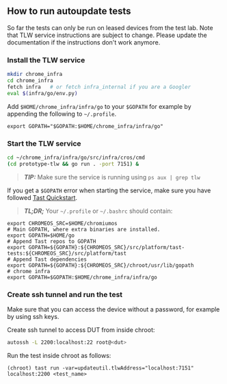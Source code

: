 ## How to run autoupdate tests

So far the tests can only be run on leased devices from the test lab.
Note that TLW service instructions are subject to change. Please update the
documentation if the instructions don't work anymore.

### Install the TLW service

```bash
mkdir chrome_infra
cd chrome_infra
fetch infra   # or fetch infra_internal if you are a Googler
eval $(infra/go/env.py)
```

Add `$HOME/chrome_infra/infra/go` to your `$GOPATH` for example by appending
the following to `~/.profile`.

```
export GOPATH="$GOPATH:$HOME/chrome_infra/infra/go"
```

### Start the TLW service

```bash
cd ~/chrome_infra/infra/go/src/infra/cros/cmd
(cd prototype-tlw && go run . -port 7151) &
```

> **_TIP:_** Make sure the service is running using `ps aux | grep tlw`

If you get a `$GOPATH` error when starting the service, make sure you have
followed
[Tast Quickstart](https://chromium.googlesource.com/chromiumos/platform/tast/+/HEAD/docs/quickstart.md).

> **_TL;DR;_** Your `~/.profile` or `~/.bashrc` should contain:

```
export CHROMEOS_SRC=$HOME/chromiumos
# Main GOPATH, where extra binaries are installed.
export GOPATH=$HOME/go
# Append Tast repos to GOPATH
export GOPATH=${GOPATH}:${CHROMEOS_SRC}/src/platform/tast-tests:${CHROMEOS_SRC}/src/platform/tast
# Append Tast dependencies
export GOPATH=${GOPATH}:${CHROMEOS_SRC}/chroot/usr/lib/gopath
# chrome infra
export GOPATH=$GOPATH:$HOME/chrome_infra/infra/go
```

### Create ssh tunnel and run the test

Make sure that you can access the device without a password, for example by
using ssh keys.

Create ssh tunnel to access DUT from inside chroot:

```bash
autossh -L 2200:localhost:22 root@<dut>
```

Run the test inside chroot as follows:

```
(chroot) tast run -var=updateutil.tlwAddress="localhost:7151" localhost:2200 <test_name>
```
